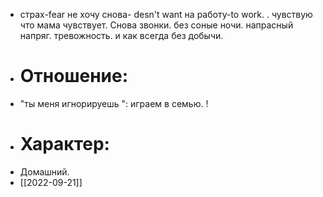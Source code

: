 
- страх-fear не хочу снова- desn't want на работу-to work. . чувствую что мама чувствует. Снова звонки. без соные ночи. напрасный напряг. тревожность. и как всегда без добычи.
- # Отношение:
- "ты меня игнорируешь ": играем в семью. !
- # Характер:
- Домашний.
- [[2022-09-21]]
